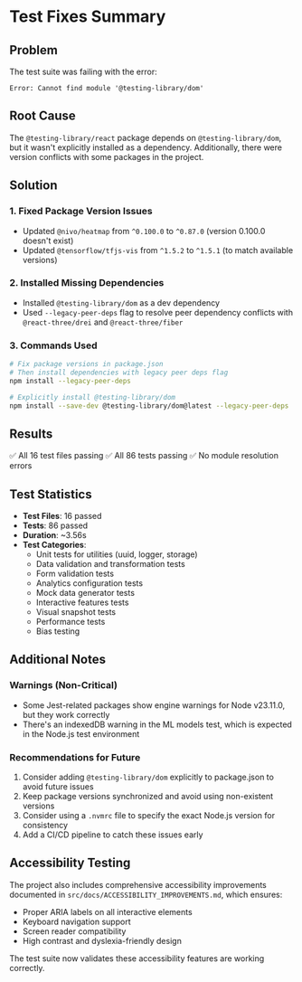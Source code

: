 # Test Fixes Summary

## Problem
The test suite was failing with the error:
```
Error: Cannot find module '@testing-library/dom'
```

## Root Cause
The `@testing-library/react` package depends on `@testing-library/dom`, but it wasn't explicitly installed as a dependency. Additionally, there were version conflicts with some packages in the project.

## Solution

### 1. Fixed Package Version Issues
- Updated `@nivo/heatmap` from `^0.100.0` to `^0.87.0` (version 0.100.0 doesn't exist)
- Updated `@tensorflow/tfjs-vis` from `^1.5.2` to `^1.5.1` (to match available versions)

### 2. Installed Missing Dependencies
- Installed `@testing-library/dom` as a dev dependency
- Used `--legacy-peer-deps` flag to resolve peer dependency conflicts with `@react-three/drei` and `@react-three/fiber`

### 3. Commands Used
```bash
# Fix package versions in package.json
# Then install dependencies with legacy peer deps flag
npm install --legacy-peer-deps

# Explicitly install @testing-library/dom
npm install --save-dev @testing-library/dom@latest --legacy-peer-deps
```

## Results
✅ All 16 test files passing
✅ All 86 tests passing
✅ No module resolution errors

## Test Statistics
- **Test Files**: 16 passed
- **Tests**: 86 passed
- **Duration**: ~3.56s
- **Test Categories**:
  - Unit tests for utilities (uuid, logger, storage)
  - Data validation and transformation tests
  - Form validation tests
  - Analytics configuration tests
  - Mock data generator tests
  - Interactive features tests
  - Visual snapshot tests
  - Performance tests
  - Bias testing

## Additional Notes

### Warnings (Non-Critical)
- Some Jest-related packages show engine warnings for Node v23.11.0, but they work correctly
- There's an indexedDB warning in the ML models test, which is expected in the Node.js test environment

### Recommendations for Future
1. Consider adding `@testing-library/dom` explicitly to package.json to avoid future issues
2. Keep package versions synchronized and avoid using non-existent versions
3. Consider using a `.nvmrc` file to specify the exact Node.js version for consistency
4. Add a CI/CD pipeline to catch these issues early

## Accessibility Testing
The project also includes comprehensive accessibility improvements documented in `src/docs/ACCESSIBILITY_IMPROVEMENTS.md`, which ensures:
- Proper ARIA labels on all interactive elements
- Keyboard navigation support
- Screen reader compatibility
- High contrast and dyslexia-friendly design

The test suite now validates these accessibility features are working correctly.
